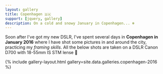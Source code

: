```yaml
---
layout: gallery
title: Copenhagen 🇩🇰
support: [jquery, gallery]
description: On a cold and snowy January in Copenhagen... ❄️
---
```


Soon after I've got my new DSLR, I've spent several days in **Copenhagen in January 2016** where I have shot some pictures in and around the city, practicing my _framing skills_. All the below shots are taken on a DSLR Canon D700 with 18-55mm IS STM lense 📸

{% include gallery-layout.html gallery=site.data.galleries.copenhagen-2016 %}